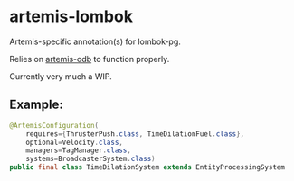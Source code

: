 # artemis-lombok

Artemis-specific annotation(s) for lombok-pg.

Relies on [artemis-odb](https://github.com/junkdog/artemis-odb) to function properly.

Currently very much a WIP.

## Example:
```java
@ArtemisConfiguration(
    requires={ThrusterPush.class, TimeDilationFuel.class},
    optional=Velocity.class,
    managers=TagManager.class,
    systems=BroadcasterSystem.class)
public final class TimeDilationSystem extends EntityProcessingSystem
```
